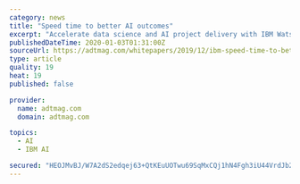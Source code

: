```yaml
---
category: news
title: "Speed time to better AI outcomes"
excerpt: "Accelerate data science and AI project delivery with IBM Watson Studio Premium for Cloud Pak for Data. IBM may use my contact data to keep me informed of the products, services, and offerings. By Email By Telephone By Postal Mail You can withdraw your marketing consent at any time by sending an email to NETSUPP@us.ibm.com. Also you may ..."
publishedDateTime: 2020-01-03T01:31:00Z
sourceUrl: https://adtmag.com/whitepapers/2019/12/ibm-speed-time-to-better-ai-outcomes-ds-os-in.aspx?tc=page0
type: article
quality: 19
heat: 19
published: false

provider:
  name: adtmag.com
  domain: adtmag.com

topics:
  - AI
  - IBM AI

secured: "HEOJMvBJ/W7A2dS2edqej63+QtKEuUOTwu69SqMxCQj1hN4Fgh3iU44VrdJb2kQDe8qoAFWPvBynh+QBbO2XLU+vYaNRg9u5bMvFgS4cXNW7k6YV9Dpvyak7/HEkA40hQmcbtH4g+1/MKKjU9r0PsI9wO86TOq7e6TzjGDQztnGp6xVwCUoGs+4jjwbVFBiokNHUT4fMRR9xnskIpuka4r3cAq2rguiFqL/b4Gf23+vt57LQfXIUWbRB4aLDOafZ3hmn9cUUvXP4V0GfGXv8pw==;Ut2gOhzF80rfX6N6R004cg=="
---
```


